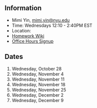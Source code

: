 ## Information
* Mimi Yin, mimi.yin@nyu.edu
* Time: Wednesdays 12:10 - 2:40PM EST
* Location:
* [Homework Wiki]()
* [Office Hours Signup](https://itp.nyu.edu/inwiki/Signup/Mimi)

## Dates

1. Wednesday, October 28
2. Wednesday, November 4
3. Wednesday, November 11
4. Wednesday, November 18
5. Wednesday, November 25
6. Wednesday, December 2
7. Wednesday, December 9
